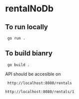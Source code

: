 # rentalNoDb
## To run locally
`` go run .``

## To build bianry
`` go build .``

API should be accesible on 


``  http://localhost:8080/rentals ``


`` http://localhost:8080/rentals/1 ``
